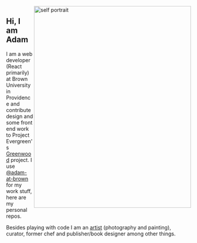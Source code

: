 <img align="right" src="https://www.adamholtzman.com/static/1-21aceb9b6fb82ae7fdb98c6627f17806.jpg" alt="self portrait" width="428" height="550" />

## Hi, I am Adam

I am a web developer (React primarily) at Brown University in Providence and contribute design and some front end work to Project Evergreen's [Greenwood](https://www.greenwoodjs.io/) project. I use [@adam-at-brown](https://github.com/adam-at-brown) for my work stuff, here are my personal repos.

Besides playing with code I am an [artist](https://www.adamholtzman.com/) (photography and painting), curator, former chef and publisher/book designer among other things.
